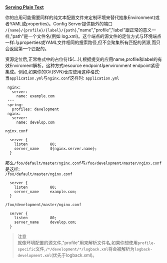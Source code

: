 **[Serving Plain Text](http://cloud.spring.io/spring-cloud-static/Brixton.SR5/#_serving_plain_text)**  

你的应用可能需要同样的纯文本配置文件来定制环境来替代抽象Environment(或者YAML或properties)。Config Server提供额外的端口 `/{name}/{profile}/{label}/{path}`,"name","profile","label"跟正常的意义一样,"path"是一个文件名(例如 log.xml)。这个端点的源文件的定位方式与环境端点一样:与properties或YAML文件相同的搜索路径,但不会聚集所有匹配的资源,而只会返回第一个匹配的。  

资源定位后,正常格式中的占位符(${...}),根据提交的应用name,profile和label的有效Enviroment解析。这种方式resource endpoint与environment endpoint紧密集成。例如,如果你的Git(SVN)仓库使用这种格式:  
当`application.yml`与`nginx.conf`这样时:
`application.yml`  
```
 nginx: 
   server: 
     name: example.com
 ---
 spring: 
   profiles: development
 nginx: 
   server: 
     name: develop.com
```
`nginx.conf`
```
  server {
    listen          80;
    server_name     ${nginx.server.name};
  }
``` 
那么`/foo/default/master/nginx.conf`与`/foo/development/master/nginx.conf`是这样:  
`/foo/default/master/nginx.conf`
```
  server {
    listen          80;
    server_name     example.com;
  }
```
`/foo/development/master/nginx.conf`
```
  server {
    listen          80;
    server_name     develop.com;
  }
```  

>注意  
就像环境配置的源文件,"profile"用来解析文件名,如果你想使用`profile-specific`文件,`/*/development/*/logback.xml`将会被解析为`logback-development.xml`(优先于logback.xml)。  

